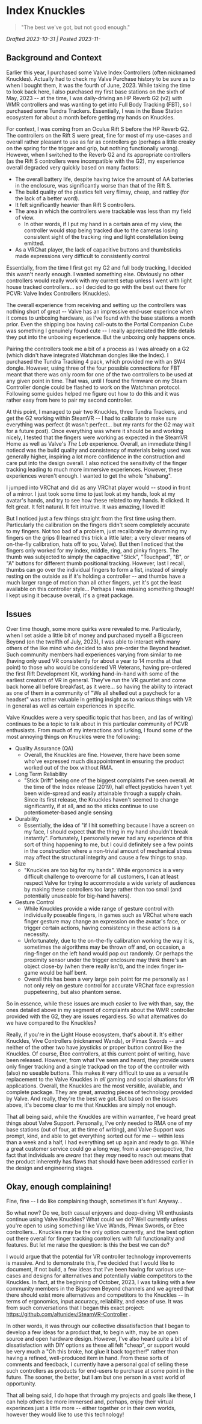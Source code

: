# Index Knuckles

> "The best we've got, but not good enough."

*Drafted 2023-10-31 | Posted 2023-11-*

## Background and Context

Earlier this year, I purchased some Valve Index Controllers (often nicknamed Knuckles). Actually had to check my Valve Purchase history to be sure as to when I bought them, it was the fourth of June, 2023. While taking the time to look back here, I also purchased my first base stations on the sixth of May, 2023 -- at the time, I was daily-driving an HP Reverb G2 (v2) with WMR controllers and was wanting to get into Full Body Tracking (FBT), so I purchased some Tundra Trackers. Essentially, I was in the Base Station ecosystem for about a month before getting my hands on Knuckles.

For context, I was coming from an Oculus Rift S before the HP Reverb G2. The controllers on the Rift S were great, fine for most of my use-cases and overall rather pleasant to use as far as controllers go (perhaps a little creaky on the spring for the trigger and grip, but nothing functionally wrong). However, when I switched to the Reverb G2 and its appropriate controllers (as the Rift S controllers were incompatible with the G2), my experience overall degraded very quickly based on many factors:

- The overall battery life, despite having twice the amount of AA batteries in the enclosure, was significantly worse than that of the Rift S.
- The build quality of the plastics felt very flimsy, cheap, and rattley (for the lack of a better word).
- It felt significantly heavier than Rift S controllers.
- The area in which the controllers were trackable was less than my field of view.
    - In other words, if I put my hand in a certain area of my view, the controller would stop being tracked due to the cameras losing consistent sight of the tracking ring and light constellation being emitted.
- As a VRChat player, the lack of capacitive buttons and thumbsticks made expressions very difficult to consistently control

Essentially, from the time I first got my G2 and full body tracking, I decided this wasn't nearly enough. I wanted something else. Obviously no other controllers would really work with my current setup unless I went with light house tracked controllers... so I decided to go with the best out there for PCVR: Valve Index Controllers (Knuckles).

The overall experience from receiving and setting up the controllers was nothing short of great -- Valve has an impressive end-user experince when it comes to unboxing hardware, as I've found with the base stations a month prior. Even the shipping box having call-outs to the Portal Companion Cube was something I genuinely found cute -- I really appreciated the little details they put into the unboxing experience. But the unboxing only happens once.

Pairing the controllers took me a bit of a process as I was already on a G2 (which didn't have integrated Watchman dongles like the Index). I purchased the Tundra Tracking 4 pack, which provided me with an SW4 dongle. However, using three of the four possible connections for FBT meant that there was only room for one of the two controllers to be used at any given point in time. That was, until I found the firmware on my Steam Controller dongle could be flashed to work on the Watchman protocol. Following some guides helped me figure out how to do this and it was rather easy from here to pair my second controller.

At this point, I managed to pair two Knuckles, three Tundra Trackers, and get the G2 working within SteamVR -- I had to calibrate to make sure everything was perfect (it wasn't perfect... but my rants for the G2 may wait for a future post). Once everything was where it should be and working nicely, I tested that the fingers were working as expected in the SteamVR Home as well as Valve's *The Lab* experience. Overall, an immediate thing I notiecd was the build quality and consistency of materials being used was generally higher, inspiring a lot more confidence in the construction and care put into the design overall. I also noticed the sensitivity of the finger tracking leading to much more immersive experiences. However, these experiences weren't enough. I wanted to get the whole "shabang".

I jumped into VRChat and did as any VRChat player would -- stood in front of a mirror. I just took some time to just look at my hands, look at my avatar's hands, and try to see how these related to my hands. It clicked. It felt great. It felt natural. It felt intuitive. It was amazing, I loved it!

But I noticed just a few things straight from the first time using them. Particularly the calibration on the fingers didn't seem completely accurate to my fingers. Not too bad of a problem, just recalibrate by drumming my fingers on the grips (I learned this trick a little later; a very clever means of on-the-fly calibration, hats off to you, Valve). But then I noticed that the fingers only worked for my index, middle, ring, and pinky fingers. The thumb was subjected to simply the capacitive "Stick", "Touchpad", "B", or "A" buttons for different thumb positional tracking. However, last I recall, thumbs can go over the individual fingers to form a fist, instead of simply resting on the outside as if it's holding a controller -- and thumbs have a much larger range of motion than all other fingers, yet it's got the least available on this controller style... Perhaps I was missing something though! I kept using it because overall, it's a great package.

## Issues

Over time though, some more quirks were revealed to me. Particularly, when I set aside a little bit of money and purchased myself a Bigscreen Beyond (on the twelfth of July, 2023), I was able to interact with many others of the like mind who decided to also pre-order the Beyond headset. Such community members had experiences varying from similar to me (having only used VR consistently for about a year to 14 months at that point) to those who would be considered VR Veterans, having pre-ordered the first Rift Development Kit, working hand-in-hand with some of the earliest creators of VR in general. They've run the VR gauntlet and come back home all before breakfast, as it were... so having the ability to interact as one of them in a community of "We all shelled out a paycheck for a headset" was rather valuable in getting insight as to various things with VR in general as well as certain experiences in specific.

Valve Knuckles were a very specific topic that has been, and (as of writing) continues to be a topic to talk about in this particular community of PCVR enthusiasts. From much of my interactions and lurking, I found some of the most annoying things on Knuckles were the following:

- Quality Assurance (QA)
    - Overall, the Knuckles are fine. However, there have been some who've expressed much disappointment in ensuring the product worked out of the box without RMA.
- Long Term Reliability
    - "Stick Drift" being one of the biggest complaints I've seen overall. At the time of the Index release (2019), hall effect joysticks haven't yet been wide-spread and easily attainable through a supply chain. Since its first release, the Knuckles haven't seemed to change significantly, if at all, and so the sticks continue to use potentiometer-based angle sensing
- Durability
    - Essentially, the idea of "if I hit something because I have a screen on my face, I should expect that the thing in my hand shouldn't break instantly". Fortunately, I personally never had any experience of this sort of thing happening to me, but I could definitely see a few points in the construction where a non-trivial amount of mechanical stress may affect the structural integrity and cause a few things to snap.
- Size
    - "Knuckles are too big for my hands". While ergonomics is a very difficult challenge to overcome for all customers, I can at least respect Valve for trying to accommodate a wide variety of audiences by making these controllers too large rather than too small (and potentially unuseable for big-hand havers).
- Gesture Control
    - While Knuckles provide a wide range of gesture control with individually poseable fingers, in games such as VRChat where each finger gesture may change an expression on the avatar's face, or trigger certain actions, having consistency in these actions is a necessity.
    - Unfortunately, due to the on-the-fly calibration working the way it is, sometimes the algorithms may be thrown off and, on occasion, a ring-finger on the left hand would pop out randomly. Or perhaps the proximity sensor under the trigger enclosure may think there's an object close-by (when there really isn't), and the index finger in-game would be half bent.
    - Overall this has been a very large pain point for me personally as I not only rely on gesture control for accurate VRChat face expression puppeteering, but also phantom sense.

So in essence, while these issues are much easier to live with than, say, the ones detailed above in my segment of complaints about the WMR controller provided with the G2, they are issues regardless. So what alternatives do we have compared to the Knuckles?

Really, if you're in the Light House ecosystem, that's about it. It's either Knuckles, Vive Controllers (nicknamed Wands), or Pimax Swords -- and neither of the other two have joysticks or proper button control like the Knuckles. Of course, Etee controllers, at this current point of writing, have been released. However, from what I've seen and heard, they provide users only finger tracking and a single trackpad on the top of the controller with (also) no useable buttons. This makes it very difficult to use as a versatile replacement to the Valve Knuckles in _all_ gaming and social situations for VR applications. Overall, the Knuckles are the most versitile, available, and complete package. They are great, amazing pieces of technology provided by Valve. And really, they're the best we got. But based on the issues above, it's become clear to me that Knuckles are simply not enough.

That all being said, while the Knuckles are within warrantee, I've heard great things about Valve Support. Personally, I've only needed to RMA one of my base stations (out of four, at the time of writing), and Valve Support was prompt, kind, and able to get everything sorted out for me -- within less than a week and a half, I had everything set up again and ready to go. While a great customer service could go a long way, from a user-perspective, the fact that individuals are *aware* that they *may* need to reach out means that the product inherently has flaws that should have been addressed earlier in the design and engineering stages.

## Okay, enough complaining!

Fine, fine -- I do like complaining though, sometimes it's fun! Anyway...

So what now? Do we, both casual enjoyers and deep-diving VR enthusiasts continue using Valve Knuckles? What could we do? Well currently unless you're open to using something like Vive Wands, Pimax Swords, or Etee controllers... Knuckles may be the only option currently, and the best option out there overall for finger tracking controllers with full functionality and features. But let me raise the question: is this the best we can do?

I would argue that the potential for VR controller technology improvements is massive. And to demonstrate this, I've decided that I would like to document, if not build, a few ideas that I've been having for various use-cases and designs for alternatives and potentially viable competitors to the Knuckles. In fact, at the beginning of October, 2023, I was talking with a few community members in the Bigscreen Beyond channels and we agreed that there should exist more alternatives and competitors to the Knuckles -- in terms of ergonomics, input accuracy, reliability, and ease of use. It was from such conversations that I began this exact project: https://github.com/altunidev/SteamVR-Controller .

In other words, it was through our collective dissatisfaction that I began to develop a few ideas for a product that, to begin with, may be an open source and open hardware design. However, I've also heard quite a bit of dissatisfaction with DIY options as these all felt "cheap", or support would be very much a "Oh this broke, hot glue it back together!" rather than having a refined, well-produced item in hand. From these sorts of comments and feedback, I currently have a personal goal of selling these such controllers as products for end-users to purchase at some point in the future. The sooner, the better, but I am but one person in a vast world of opportunity.

That all being said, I do hope that through my projects and goals like these, I can help others be more immersed and, perhaps, enjoy their virtual experinces just a little more -- either together or in their own worlds, however they would like to use this technology!
